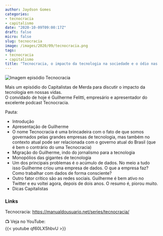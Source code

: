 ```yaml
---
author: Jaydson Gomes
categories:
- tecnocracia
- capitalismo
date: "2020-10-09T09:00:17Z"
draft: false
micro: false
slug: tecnocracia
image: /images/2020/09/tecnocracia.png
tags:
- tecnocracia
- capitalismo
title: "Tecnocracia, o impacto da tecnologia na sociedade e o ódio nas redes feat. Guilherme Felitti"
---
```

![Imagem episódio Tecnocracia](/images/2020/09/tecnocracia.png)  

Mais um episódio do Capitalistas de Merda para discutir o impacto da tecnologia em nossas vidas.  
O convidado de hoje é Guilherme Felitti, empresário e apresentador do excelente podcast Tecnocracia.  

Pauta:  
- Introdução  
- Apresentação de Guilherme  
- O nome Tecnocracia é uma brincadeira com o fato de que somos governados pelas grandes empresas de tecnologia, mas também no contexto atual pode ser relacionada com o governo atual do Brasil (que é bem o contrário do uma Tecnocracia)  
- Migração do Guilherme, indo do jornalismo para a tecnologia  
- Monopólios das gigantes de tecnologia  
- Um dos principais problemas é o acúmulo de dados. No meio a tudo isso Guilherme criou uma empresa de dados. O que a empresa faz? Como trabalhar com dados de forma consciente?  
- Outro fator crítico são as redes sociais. Guilherme é bem ativo no Twitter e eu voltei agora, depois de dois anos. O resumo é, piorou muito.  
- Dicas Capitalistas   

### Links
Tecnocracia: https://manualdousuario.net/series/tecnocracia/

📺 Veja no YouTube:  
{{< youtube qf60LX5hbvU >}}